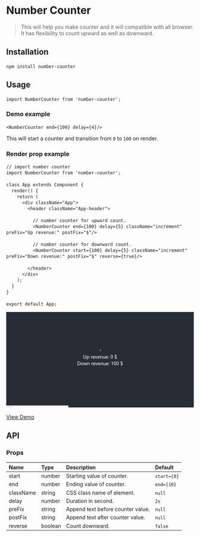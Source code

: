 ﻿# Number Counter

> This will help you make counter and it will compatible with all browser.
> It has flexibility to count upward as well as downward.


## Installation
```
npm install number-counter 
```

## Usage
```
import NumberCounter from 'number-counter';
```

### Demo example 
```
<NumberCounter end={100} delay={4}/>
```

This will start a counter and transition from `0` to `100` on render.

### Render prop example
```
// import number counter
import NumberCounter from 'number-counter';

class App extends Component {
  render() {
    return (
      <div className="App">
        <header className="App-header">
        
          // number counter for upward count.
          <NumberCounter end={100} delay={5} className="increment" preFix="Up revenue:" postFix="$"/>
          
          // number counter for downward count.
          <NumberCounter start={100} delay={5} className="increment" preFix="Down revenue:" postFix="$" reverse={true}/>
          
        </header>
      </div>
    );
  }
}

export default App;
``` 

![demo-counter](./counter-demo.gif)

[View Demo](https://github.com/skychavda/number-counter-npm)

## API

### Props

Name | Type | Description | Default
:--- | :--- | :--- | :---
start | number | Starting value of counter.| `start={0}`
end | number | Ending value of counter. | `end={10}`
className | string | CSS class name of element. | `null`
delay | number | Duration in second. | `2s`
preFix | string | Append text before counter value. | `null`
postFix | string | Append text after counter value. | `null`
reverse | boolean | Count downward. | `false`
